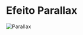 <h1>Efeito Parallax</h1>

![Parallax](https://github.com/matheuspedrosam/Projetos-Html-e-Css/assets/99772255/00049241-74e2-4825-82d6-4fa8a33849ba)
